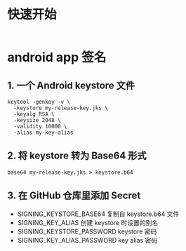 
# 快速开始
```shell
```

# android app 签名

## 1. 一个 Android keystore 文件
```shell
keytool -genkey -v \
  -keystore my-release-key.jks \
  -keyalg RSA \
  -keysize 2048 \
  -validity 10000 \
  -alias my-key-alias
```

## 2. 将 keystore 转为 Base64 形式
```shell
base64 my-release-key.jks > keystore.b64
```

## 3. 在 GitHub 仓库里添加 Secret
- SIGNING_KEYSTORE_BASE64 复制自 keystore.b64 文件
- SIGNING_KEY_ALIAS 创建 keystore 时设置的别名
- SIGNING_KEYSTORE_PASSWORD keystore 密码
- SIGNING_KEY_ALIAS_PASSWORD key alias 密码